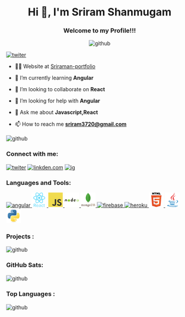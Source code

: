 
<h1 align="center">Hi 👋, I'm Sriram Shanmugam</h1>


<h3 align="center">Welcome to my Profile!!! </h3>
<p align="center"> <img src="https://komarev.com/ghpvc/?username=github&label=Profile%20views&color=0e75b6&style=flat" alt="github" /> </p>





<p align="left"> <a href="https://twitter.com/sriram3720" target="blank"><img src="https://img.shields.io/twitter/follow/twiter?logo=twitter&style=for-the-badge" alt="twiter" /></a> </p>



- 👨‍💻 Website at [Sriraman-portfolio](https://sriraman-portfolio.web.app/)

- 🌱 I’m currently learning **Angular**

- 👯 I’m looking to collaborate on **React**

- 🤝 I’m looking for help with **Angular**

- 💬 Ask me about **Javascript,React**

- 📫 How to reach me **sriram3720@gmail.com**




<p><img style="" align="center" src="https://github-readme-stats.vercel.app/api?username=sriram3720&hide=contribs,issues&theme=tokyonight&show_icons=true&locale=en" alt="github" /></p>



<h3 align="left">Connect with me:</h3>
<p align="left">

<a href="https://twitter.com/sriram3720" target="blank"><img align="center" src="https://raw.githubusercontent.com/rahuldkjain/github-profile-readme-generator/master/src/images/icons/Social/twitter.svg" alt="twiter" height="30" width="40" /></a>
<a href="https://linkedin.com/in/sriram3720" target="blank"><img align="center" src="https://raw.githubusercontent.com/rahuldkjain/github-profile-readme-generator/master/src/images/icons/Social/linked-in-alt.svg" alt="linkden.com" height="30" width="40" /></a>
<a href="https://instagram.com/sriram_3720" target="blank"><img align="center" src="https://raw.githubusercontent.com/rahuldkjain/github-profile-readme-generator/master/src/images/icons/Social/instagram.svg" alt="ig" height="30" width="40" /></a>
</p>

<h3 align="left">Languages and Tools:</h3>
<p align="left">  <a href="https://angular.io" target="_blank" rel="noreferrer"> <img src="https://angular.io/assets/images/logos/angular/angular.svg" alt="angular" width="40" height="40"/> </a>  <a href="https://reactjs.org/" target="_blank"> <img src="https://raw.githubusercontent.com/devicons/devicon/master/icons/react/react-original-wordmark.svg" alt="react" width="40" height="40"/> </a> <a href="https://developer.mozilla.org/en-US/docs/Web/JavaScript" target="_blank"> <img src="https://raw.githubusercontent.com/devicons/devicon/master/icons/javascript/javascript-original.svg" alt="javascript" width="40" height="40"/> </a> <a href="https://nodejs.org" target="_blank"> <img src="https://raw.githubusercontent.com/devicons/devicon/master/icons/nodejs/nodejs-original-wordmark.svg" alt="nodejs" width="40" height="40"/> <a href="https://www.mongodb.com/" target="_blank"> <img src="https://raw.githubusercontent.com/devicons/devicon/master/icons/mongodb/mongodb-original-wordmark.svg" alt="mongodb" width="40" height="40"/> </a>  <a href="https://firebase.google.com/" target="_blank"> <img src="https://www.vectorlogo.zone/logos/firebase/firebase-icon.svg" alt="firebase" width="40" height="40"/> </a> <a href="https://heroku.com" target="_blank"> <img src="https://www.vectorlogo.zone/logos/heroku/heroku-icon.svg" alt="heroku" width="40" height="40"/> </a> <a href="https://www.w3.org/html/" target="_blank"> <img src="https://raw.githubusercontent.com/devicons/devicon/master/icons/html5/html5-original-wordmark.svg" alt="html5" width="40" height="40"/> </a> <a href="https://www.java.com" target="_blank"> <img src="https://raw.githubusercontent.com/devicons/devicon/master/icons/java/java-original.svg" alt="java" width="40" height="40"/> </a></a> <a href="https://www.python.org" target="_blank"> <img src="https://raw.githubusercontent.com/devicons/devicon/master/icons/python/python-original.svg" alt="python" width="40" height="40"/> </a> 

  
 <h3>Projects :</h3>
  <p align="left"> <img src="https://github-readme-stats.vercel.app/api/pin/?username=sriram3720&repo=funtime&theme=radical" alt="github" /> </p>

  


<h3>GitHub Sats:</h3>




<p><img align="center" src="https://github-readme-streak-stats.herokuapp.com/?user=sriram3720&theme=radical" alt="github" /></p>
<h3>Top Languages :</h3>


<p><img align="center" src="https://github-readme-stats.vercel.app/api/top-langs?username=sriram3720&theme=radical&show_icons=true&locale=en&layout=compact" alt="github" /></p>

